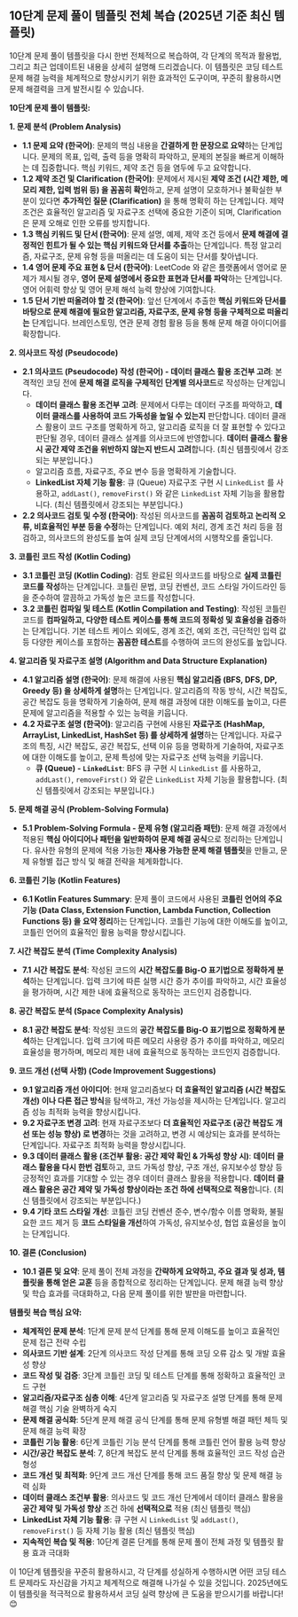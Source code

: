 ## 10단계 문제 풀이 템플릿 전체 복습 (2025년 기준 최신 템플릿)

10단계 문제 풀이 템플릿을 다시 한번 전체적으로 복습하여, 각 단계의 목적과 활용법, 그리고 최근 업데이트된 내용을 상세히 설명해 드리겠습니다. 이 템플릿은 코딩 테스트 문제 해결 능력을 체계적으로 향상시키기 위한 효과적인 도구이며, 꾸준히 활용하시면 문제 해결력을 크게 발전시킬 수 있습니다.

**10단계 문제 풀이 템플릿:**

**1. 문제 분석 (Problem Analysis)**

*   **1.1 문제 요약 (한국어)**:  문제의 핵심 내용을 **간결하게 한 문장으로 요약**하는 단계입니다. 문제의 목표, 입력, 출력 등을 명확히 파악하고, 문제의 본질을 빠르게 이해하는 데 집중합니다. 핵심 키워드, 제약 조건 등을 염두에 두고 요약합니다.
*   **1.2 제약 조건 및 Clarification (한국어)**: 문제에서 제시된 **제약 조건 (시간 제한, 메모리 제한, 입력 범위 등) 을 꼼꼼히 확인**하고, 문제 설명이 모호하거나 불확실한 부분이 있다면 **추가적인 질문 (Clarification)** 을 통해 명확히 하는 단계입니다. 제약 조건은 효율적인 알고리즘 및 자료구조 선택에 중요한 기준이 되며, Clarification 은 문제 오해로 인한 오류를 방지합니다.
*   **1.3 핵심 키워드 및 단서 (한국어)**: 문제 설명, 예제, 제약 조건 등에서 **문제 해결에 결정적인 힌트가 될 수 있는 핵심 키워드와 단서를 추출**하는 단계입니다. 특정 알고리즘, 자료구조, 문제 유형 등을 떠올리는 데 도움이 되는 단서를 찾아냅니다.
*   **1.4 영어 문제 주요 표현 & 단서 (한국어)**:  LeetCode 와 같은 플랫폼에서 영어로 문제가 제시될 경우, **영어 문제 설명에서 중요한 표현과 단서를 파악**하는 단계입니다. 영어 어휘력 향상 및 영어 문제 해석 능력 향상에 기여합니다.
*   **1.5 단서 기반 떠올려야 할 것 (한국어)**: 앞선 단계에서 추출한 **핵심 키워드와 단서를 바탕으로 문제 해결에 필요한 알고리즘, 자료구조, 문제 유형 등을 구체적으로 떠올리는** 단계입니다. 브레인스토밍, 연관 문제 경험 활용 등을 통해 문제 해결 아이디어를 확장합니다.

**2. 의사코드 작성 (Pseudocode)**

*   **2.1 의사코드 (Pseudocode) 작성 (한국어) - 데이터 클래스 활용 조건부 고려**: 본격적인 코딩 전에 **문제 해결 로직을  구체적인 단계별 의사코드**로 작성하는 단계입니다.
    *   **데이터 클래스 활용 조건부 고려**:  문제에서 다루는 데이터 구조를 파악하고, **데이터 클래스를 사용하여 코드 가독성을 높일 수 있는지** 판단합니다. 데이터 클래스 활용이 코드 구조를 명확하게 하고, 알고리즘 로직을 더 잘 표현할 수 있다고 판단될 경우, 데이터 클래스 설계를 의사코드에 반영합니다. **데이터 클래스 활용 시 공간 제약 조건을 위반하지 않는지 반드시 고려**합니다. (최신 템플릿에서 강조되는 부분입니다.)
    *   알고리즘 흐름, 자료구조, 주요 변수 등을 명확하게 기술합니다.
    *   **LinkedList 자체 기능 활용**: 큐 (Queue) 자료구조 구현 시 `LinkedList` 를 사용하고, `addLast()`, `removeFirst()` 와 같은 `LinkedList` 자체 기능을 활용합니다. (최신 템플릿에서 강조되는 부분입니다.)
*   **2.2 의사코드 검토 및 수정 (한국어)**: 작성된 의사코드를 **꼼꼼히 검토하고 논리적 오류, 비효율적인 부분 등을 수정**하는 단계입니다.  예외 처리, 경계 조건 처리 등을 점검하고, 의사코드의 완성도를 높여 실제 코딩 단계에서의 시행착오를 줄입니다.

**3. 코틀린 코드 작성 (Kotlin Coding)**

*   **3.1 코틀린 코딩 (Kotlin Coding)**:  검토 완료된 의사코드를 바탕으로 **실제 코틀린 코드를 작성**하는 단계입니다. 코틀린 문법, 코딩 컨벤션, 코드 스타일 가이드라인 등을 준수하여 깔끔하고 가독성 높은 코드를 작성합니다.
*   **3.2 코틀린 컴파일 및 테스트 (Kotlin Compilation and Testing)**: 작성된 코틀린 코드를 **컴파일하고, 다양한 테스트 케이스를 통해 코드의 정확성 및 효율성을 검증**하는 단계입니다.  기본 테스트 케이스 외에도, 경계 조건, 예외 조건, 극단적인 입력 값 등 다양한 케이스를 포함하는 **꼼꼼한 테스트**를 수행하여 코드의 완성도를 높입니다.

**4. 알고리즘 및 자료구조 설명 (Algorithm and Data Structure Explanation)**

*   **4.1 알고리즘 설명 (한국어)**: 문제 해결에 사용된 **핵심 알고리즘 (BFS, DFS, DP, Greedy 등) 을 상세하게 설명**하는 단계입니다. 알고리즘의 작동 방식, 시간 복잡도, 공간 복잡도 등을 명확하게 기술하여, 문제 해결 과정에 대한 이해도를 높이고, 다른 문제에 알고리즘을 적용할 수 있는 능력을 키웁니다.
*   **4.2 자료구조 설명 (한국어)**: 알고리즘 구현에 사용된 **자료구조 (HashMap, ArrayList, LinkedList, HashSet 등) 를 상세하게 설명**하는 단계입니다. 자료구조의 특징, 시간 복잡도, 공간 복잡도, 선택 이유 등을 명확하게 기술하여, 자료구조에 대한 이해도를 높이고, 문제 특성에 맞는 자료구조 선택 능력을 키웁니다.
    *   **큐 (Queue) - `LinkedList`**: BFS 큐 구현 시 `LinkedList` 를 사용하고, `addLast()`, `removeFirst()` 와 같은 `LinkedList` 자체 기능을 활용합니다. (최신 템플릿에서 강조되는 부분입니다.)

**5. 문제 해결 공식 (Problem-Solving Formula)**

*   **5.1 Problem-Solving Formula - 문제 유형 (알고리즘 패턴)**:  문제 해결 과정에서 적용된 **핵심 아이디어나 패턴을 일반화하여 문제 해결 공식**으로 정리하는 단계입니다.  유사한 유형의 문제에 적용 가능한 **재사용 가능한 문제 해결 템플릿**을 만들고, 문제 유형별 접근 방식 및 해결 전략을 체계화합니다.

**6. 코틀린 기능 (Kotlin Features)**

*   **6.1 Kotlin Features Summary**:  문제 풀이 코드에서 사용된 **코틀린 언어의 주요 기능 (Data Class, Extension Function, Lambda Function, Collection Functions 등) 을 요약 정리**하는 단계입니다. 코틀린 기능에 대한 이해도를 높이고, 코틀린 언어의 효율적인 활용 능력을 향상시킵니다.

**7. 시간 복잡도 분석 (Time Complexity Analysis)**

*   **7.1 시간 복잡도 분석**:  작성된 코드의 **시간 복잡도를 Big-O 표기법으로 정확하게 분석**하는 단계입니다. 입력 크기에 따른 실행 시간 증가 추이를 파악하고, 시간 효율성을 평가하며, 시간 제한 내에 효율적으로 동작하는 코드인지 검증합니다.

**8. 공간 복잡도 분석 (Space Complexity Analysis)**

*   **8.1 공간 복잡도 분석**: 작성된 코드의 **공간 복잡도를 Big-O 표기법으로 정확하게 분석**하는 단계입니다. 입력 크기에 따른 메모리 사용량 증가 추이를 파악하고, 메모리 효율성을 평가하며, 메모리 제한 내에 효율적으로 동작하는 코드인지 검증합니다.

**9. 코드 개선 (선택 사항) (Code Improvement Suggestions)**

*   **9.1 알고리즘 개선 아이디어**:  현재 알고리즘보다 **더 효율적인 알고리즘 (시간 복잡도 개선) 이나 다른 접근 방식**을 탐색하고, 개선 가능성을 제시하는 단계입니다. 알고리즘 성능 최적화 능력을 향상시킵니다.
*   **9.2 자료구조 변경 고려**: 현재 자료구조보다 **더 효율적인 자료구조 (공간 복잡도 개선 또는 성능 향상) 로 변경**하는 것을 고려하고, 변경 시 예상되는 효과를 분석하는 단계입니다. 자료구조 최적화 능력을 향상시킵니다.
*   **9.3 데이터 클래스 활용 (조건부 활용: 공간 제약 확인 & 가독성 향상 시)**:  **데이터 클래스 활용을 다시 한번 검토**하고, 코드 가독성 향상, 구조 개선, 유지보수성 향상 등 긍정적인 효과를 기대할 수 있는 경우 데이터 클래스 활용을 적용합니다. **데이터 클래스 활용은 공간 제약 및 가독성 향상이라는 조건 하에 선택적으로 적용**합니다. (최신 템플릿에서 강조되는 부분입니다.)
*   **9.4 기타 코드 스타일 개선**:  코틀린 코딩 컨벤션 준수, 변수/함수 이름 명확화, 불필요한 코드 제거 등 **코드 스타일을 개선**하여 가독성, 유지보수성, 협업 효율성을 높이는 단계입니다.

**10. 결론 (Conclusion)**

*   **10.1 결론 및 요약**: 문제 풀이 전체 과정을 **간략하게 요약하고, 주요 결과 및 성과, 템플릿을 통해 얻은 교훈** 등을 종합적으로 정리하는 단계입니다.  문제 해결 능력 향상 및 학습 효과를 극대화하고, 다음 문제 풀이를 위한 발판을 마련합니다.

**템플릿 복습 핵심 요약:**

*   **체계적인 문제 분석**: 1단계 문제 분석 단계를 통해 문제 이해도를 높이고 효율적인 문제 접근 전략 수립
*   **의사코드 기반 설계**: 2단계 의사코드 작성 단계를 통해 코딩 오류 감소 및 개발 효율성 향상
*   **코드 작성 및 검증**: 3단계 코틀린 코딩 및 테스트 단계를 통해 정확하고 효율적인 코드 구현
*   **알고리즘/자료구조 심층 이해**: 4단계 알고리즘 및 자료구조 설명 단계를 통해 문제 해결 핵심 기술 완벽하게 숙지
*   **문제 해결 공식화**: 5단계 문제 해결 공식 단계를 통해 문제 유형별 해결 패턴 체득 및 문제 해결 능력 확장
*   **코틀린 기능 활용**: 6단계 코틀린 기능 분석 단계를 통해 코틀린 언어 활용 능력 향상
*   **시간/공간 복잡도 분석**: 7, 8단계 복잡도 분석 단계를 통해 효율적인 코드 작성 습관 형성
*   **코드 개선 및 최적화**: 9단계 코드 개선 단계를 통해 코드 품질 향상 및 문제 해결 능력 심화
*   **데이터 클래스 조건부 활용**: 의사코드 및 코드 개선 단계에서 데이터 클래스 활용을 **공간 제약 및 가독성 향상** 조건 하에 **선택적으로** 적용 (최신 템플릿 핵심)
*   **LinkedList 자체 기능 활용**: 큐 구현 시 `LinkedList` 및 `addLast()`, `removeFirst()` 등 자체 기능 활용 (최신 템플릿 핵심)
*   **지속적인 복습 및 적용**: 10단계 결론 단계를 통해 문제 풀이 전체 과정 및 템플릿 활용 효과 극대화

이 10단계 템플릿을 꾸준히 활용하시고, 각 단계를 성실하게 수행하시면 어떤 코딩 테스트 문제라도 자신감을 가지고 체계적으로 해결해 나가실 수 있을 것입니다. 2025년에도 이 템플릿을 적극적으로 활용하셔서 코딩 실력 향상에 큰 도움을 받으시기를 바랍니다! 😊